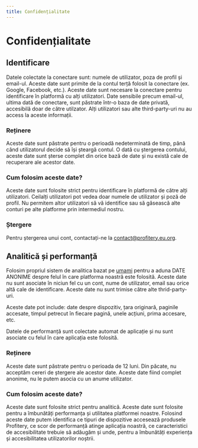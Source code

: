 ```yaml
---
title: Confidențialitate
---
```


# Confidențialitate

## Identificare

Datele colectate la conectare sunt: numele de utilizator, poza de profil și email-ul.
Aceste date sunt primite de la contul terță folosit la conectare (ex. Google, Facebook, etc.).
Aceste date sunt necesare la conectare pentru identificare în platformă cu alți utilizatori.
Date sensibile precum email-ul, ultima dată de conectare, sunt păstrate într-o baza de date 
privată, accesibilă doar de către utilzator. Alți utilizatori sau alte third-party-uri nu au
access la aceste informații.

### Reținere

Aceste date sunt păstrate pentru o perioadă nedeterminată de timp, până când utilizatorul
decide să își șteargă contul. O dată cu ștergerea contului, aceste date sunt șterse complet
din orice bază de date și nu există cale de recuperare ale acestor date.

### Cum folosim aceste date?

Aceste date sunt folosite strict pentru identificare în platformă de către alți utilizatori.
Ceilalți utilizatori pot vedea doar numele de utilizator și poză de profil. Nu permitem
altor utilizatori să vă identifice sau să găsească alte conturi pe alte platforme prin intermediul
nostru.

### Ștergere

Pentru ștergerea unui cont, contactați-ne la [contact@profitery.eu.org](mailto:contact@profitery.eu.org).

## Analitică și performanță

Folosim propriul sistem de analitica bazat pe [umami](https://umami.is) pentru a aduna DATE ANONIME despre
felul în care platforma noastră este folosită. Aceste date nu sunt asociate în niciun fel
cu un cont, nume de utilizator, email sau orice altă cale de identificare. Aceste date
nu sunt trimise către alte thrid-party-uri.

Aceste date pot include: date despre dispozitiv, țara originară, paginile accesate,
timpul petrecut în fiecare pagină, unele acțiuni, prima accesare, etc.

Datele de performanță sunt colectate automat de aplicație și nu sunt asociate cu felul în
care aplicația este folosită.

### Reținere

Aceste date sunt păstrate pentru o perioada de 12 luni. Din păcate, nu acceptăm cereri
de ștergere ale acestor date. Aceste date fiind complet anonime, nu le putem asocia cu un
anume utilizator.

### Cum folosim aceste date?

Aceste date sunt folosite strict pentru analitică. Aceste date sunt folosite 
pentru a îmbunătăți performanța și utilitatea platformei noastre. Folosind aceste date
putem identifica ce tipuri de dispozitive accesează produsele Profitery, ce 
scor de performanță atinge aplicația noastră, ce caracteristici de accesibilitate
trebuie să adăugăm și unde, pentru a îmbunătăți experiența și accesibilitatea 
utilizatorilor noștrii.
